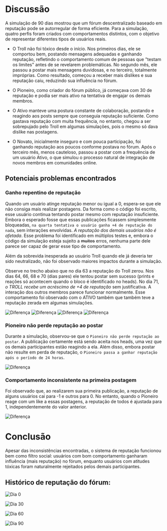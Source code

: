 # Discussão
A simulação de 90 dias mostrou que um fórum descentralizado baseado em reputação pode se autorregular de forma eficiente. Para a simulação, quatro perfis foram criados com comportamentos distintos, com o objetivo de representar diferentes tipos de usuários reais.

* O Troll não foi tóxico desde o início. Nos primeiros dias, ele se comportou bem, postando mensagens adequadas e ganhando reputação, refletindo o comportamento comum de pessoas que "testam os limites" antes de se revelarem problemáticas. No segundo mês, ele passou a postar mais mensagens duvidosas, e no terceiro, totalmente impróprias. Como resultado, começou a receber mais dislikes e sua reputação caiu, reduzindo sua influência no fórum.

* O Pioneiro, como criador do fórum público, já começava com 30 de reputação e podia ser mais ativo na tentativa de engajar os demais membros.
  
* O Ativo manteve uma postura constante de colaboração, postando e reagindo aos posts sempre que conseguia reputação suficiente. Como gastava reputação com muita frequência, no entanto, chegou a ser sobrepujado pelo Troll em algumas simulações, pois o mesmo só dava dislike nas postagens.

* O Novato, inicialmente inseguro e com pouca participação, foi ganhando reputação aos poucos conforme postava no fórum. Após o terceiro mês, menos cauteloso, passou a postar com a frequência de um usuário Ativo, o que simulou o processo natural de integração de novos membros em comunidades online.

## Potenciais problemas encontrados

### Ganho repentino de reputação

Quando um usuário atinge reputação menor ou igual a 0, espera-se que ele não consiga mais realizar postagens. Da forma como o código foi escrito, esse usuário continua tentando postar mesmo com reputação insuficiente. Embora o esperado fosse que essas publicações ficassem simplesmente bloqueadas, `na quarta tentativa o usuário ganha +4 de reputação do nada`, sem interações envolvidas. *A reputação dos demais usuários não é afetada*.
Esse problema foi identificado em múltiplos testes e, embora o código da simulação esteja sujeito a ~~muitos~~ erros, nenhuma parte dele parece ser capaz de gerar esse tipo de comportamento.

Além da sobrevida inesperada ao usuário Troll quando ele já deveria ter sido neutralizado, não foi observado maiores impactos durante a simulação.

Observe no trecho abaixo que no dia 63 a reputação do Troll zerou. Nos dias 64, 66, 68 e 70 (dias pares) ele tentou postar sem sucesso (prints e reações só acontecem quando o bloco é identificado no heads). No dia 71, *o TROLL recebe um acréscimo de +4 de reputação* sem justificativa. A interação dos outros membros parece funcionar normalmente. Esse comportamento foi observado com o ATIVO também que também teve a reputação zerada em algumas simulações.

![Diferença](prints/print_dif_acrescimo1.jpg)
![Diferença](prints/print_dif_acrescimo2.jpg)
![Diferença](prints/print_dif_acrescimo3.jpg)
![Diferença](prints/print_dif_acrescimo4.jpg)


### Pioneiro não perde reputação ao postar

Durante a simulação, observou-se que o `Pioneiro não perde reputação ao postar`.
A publicação certamente está sendo aceita nos heads, uma vez que os demais participantes estão reagindo a ela.
Além disso, embora postar não resulte em perda de reputação, o `Pioneiro passa a ganhar reputação após o período de 24 horas`. 

![Diferença](prints/print_dif_pio.jpg)

### Comportamento inconsistente na primeira postagem

Foi observado que, ao realizarem sua primeira publicação, a reputação de alguns usuários cai para -1 e outros para 0. No entanto, quando o Pioneiro reage com um like a essas postagens, a reputação de todos é ajustada para 1, independentemente do valor anterior.

![Diferença](prints/print_dif_inicial.jpg)

# Conclusão
Apesar das inconsistências encontradas, o sistema de reputação funcionou bem como filtro social: usuários com bom comportamento ganharam influência (mais reputação) no fórum, enquanto usuários com atitudes tóxicas foram naturalmente rejeitados pelos demais participantes.

## Histórico de reputação do fórum:

![Dia 0](prints/dia_00.jpg)

![Dia 30](prints/dia_030.jpg)

![Dia 60](prints/dia_060.jpg)

![Dia 90](prints/dia_090.jpg)
